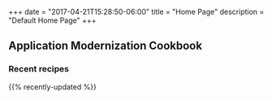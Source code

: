 +++
date = "2017-04-21T15:28:50-06:00"
title = "Home Page"
description = "Default Home Page"
+++

## Application Modernization Cookbook

### Recent recipes
{{% recently-updated  %}}
